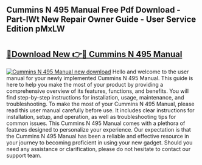 ## Cummins N 495 Manual Free Pdf Download - Part-IWt New Repair Owner Guide - User Service Edition pMxLW

# <h2><a href="http://bc67531.oget.top/?id=Cummins+N+495+Manual">🔗Download New 👉🔴 Cummins N 495 Manual</a></h2>

[![Cummins N 495 Manual new download](https://i.imgur.com/5g1atiW.png)](http://bc67531.oget.top/?id=Cummins+N+495+Manual)
Hello and welcome to the user manual for your newly implemented Cummins N 495 Manual. This guide is here to help you make the most of your product by providing a comprehensive overview of its features, functions, and benefits. You will find step-by-step instructions for installation, usage, maintenance, and troubleshooting. To make the most of your Cummins N 495 Manual, please read this user manual carefully before use. It includes clear instructions for installation, setup, and operation, as well as troubleshooting tips for common issues. This Cummins N 495 Manual comes with a plethora of features designed to personalize your experience. Our expectation is that the Cummins N 495 Manual has been a reliable and effective resource in your journey to becoming proficient in using your new gadget. Should you need any assistance or clarification, please do not hesitate to contact our support team.
